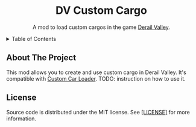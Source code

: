 <!-- PROJECT TITLE -->
<div align="center">
	<h1>DV Custom Cargo</h1>
	<p>
		A mod to load custom cargos in the game <a href="http://www.derailvalley.com/">Derail Valley</a>.
	</p>
</div>




<!-- TABLE OF CONTENTS -->
<details>
	<summary>Table of Contents</summary>
	<ol>
		<li><a href="#about-the-project">About The Project</a></li>
		<li><a href="#license">License</a></li>
	</ol>
</details>




<!-- ABOUT THE PROJECT -->

## About The Project

This mod allows you to create and use custom cargo in Derail Valley. It's compatible with <a href="https://github.com/derail-valley-modding/custom-car-loader">Custom Car Loader</a>.
TODO: instruction on how to use it.




<!-- LICENSE -->

## License

Source code is distributed under the MIT license.
See <a href="https://github.com/WhistleWiz/dv-custom-cargo/blob/main/LICENSE">[LICENSE]</a> for more information.
